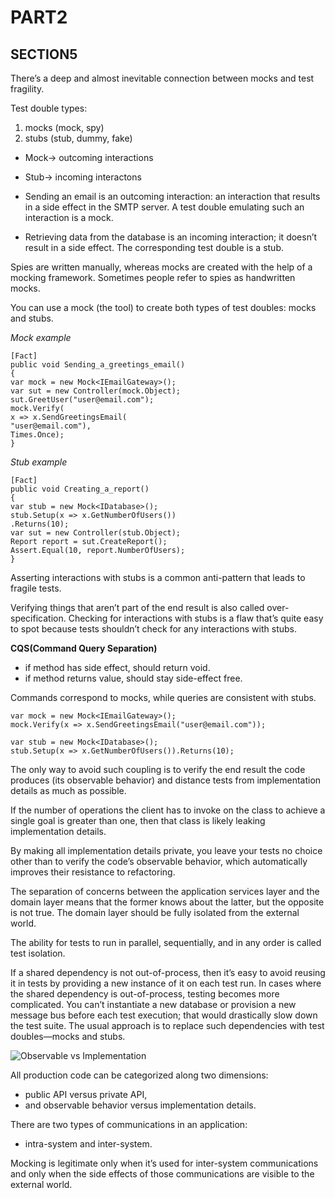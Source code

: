 # PART2

## SECTION5

There’s a deep and almost inevitable connection between mocks and test fragility.

Test double types:

1. mocks (mock, spy)
2. stubs (stub, dummy, fake)

- Mock-> outcoming interactions
- Stub-> incoming interactons


- Sending an email is an outcoming interaction: an interaction that results in a side effect in the
  SMTP server. A test double emulating such an interaction is a mock.
- Retrieving data from the database is an incoming interaction; it doesn’t result in a side effect.
  The corresponding test double is a stub.

Spies are written manually, whereas mocks are created with the help of a mocking framework.
Sometimes people refer to spies as handwritten mocks.

You can use a mock (the tool) to create both types of test doubles: mocks and stubs.

*Mock example*

```
[Fact]
public void Sending_a_greetings_email()
{
var mock = new Mock<IEmailGateway>();
var sut = new Controller(mock.Object);
sut.GreetUser("user@email.com");
mock.Verify(
x => x.SendGreetingsEmail(
"user@email.com"),
Times.Once);
}
```

*Stub example*

```
[Fact]
public void Creating_a_report()
{
var stub = new Mock<IDatabase>();
stub.Setup(x => x.GetNumberOfUsers())
.Returns(10);
var sut = new Controller(stub.Object);
Report report = sut.CreateReport();
Assert.Equal(10, report.NumberOfUsers);
}
```

Asserting interactions with stubs is a common anti-pattern that leads to fragile tests.

Verifying things that aren’t part of the end result is also called over-specification. Checking for
interactions with stubs is a flaw that’s quite easy to spot because tests shouldn’t check for any
interactions with stubs.

**CQS(Command Query Separation)**

- if method has side effect, should return void.
- if method returns value, should stay side-effect free.

Commands correspond to mocks, while queries are consistent with stubs.

```
var mock = new Mock<IEmailGateway>();
mock.Verify(x => x.SendGreetingsEmail("user@email.com"));

var stub = new Mock<IDatabase>();
stub.Setup(x => x.GetNumberOfUsers()).Returns(10);
```

The only way to avoid such coupling is to verify the end result the code produces (its observable
behavior)
and distance tests from implementation details as much as possible.

If the number of operations the client has to invoke on the class to achieve a single goal is
greater than one, then that class is likely leaking implementation details.

By making all implementation details private, you leave your tests no choice other than to verify
the code’s observable behavior, which automatically improves their resistance to refactoring.

The separation of concerns between the application services layer and the domain layer means that
the former knows about the latter, but the opposite is not true. The domain layer should be fully
isolated from the external world.

The ability for tests to run in parallel, sequentially, and in any order is called test isolation.

If a shared dependency is not out-of-process, then it’s easy to avoid reusing it in tests by
providing a new instance of it on each test run. In cases where the shared dependency is
out-of-process, testing becomes more complicated. You can’t instantiate a new database or provision
a new message bus before each test execution; that would drastically slow down the test suite. The
usual approach is to replace such dependencies with test doubles—mocks and stubs.

![Observable vs Implementation](unit-testing-notes/images/observable_vs_implementation.png)

All production code can be categorized along two dimensions:

- public API versus private API,
- and observable behavior versus implementation details.

There are two types of communications in an application:

- intra-system and inter-system.

Mocking is legitimate only when it’s used for inter-system communications and only when the side
effects of those communications are visible to the external world.
